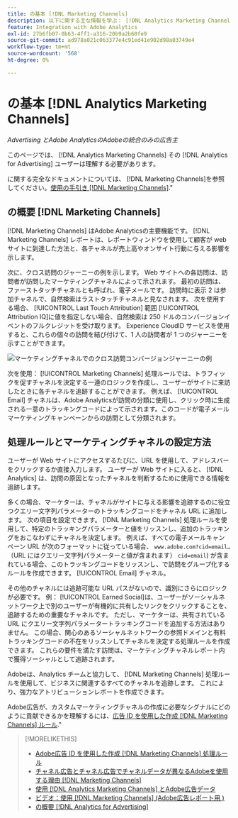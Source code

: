 ```yaml
---
title: の基本 [!DNL Marketing Channels]
description: 以下に関する主な情報を学ぶ： [!DNL Analytics Marketing Channels] その [!DNL Analytics for Advertising] ユーザーは理解する必要があります。
feature: Integration with Adobe Analytics
exl-id: 27b6fb07-0b63-4ff1-a316-20b9a2b60fe9
source-git-commit: ad978a021c063377e4c91ed41e902d98a03749e4
workflow-type: tm+mt
source-wordcount: '568'
ht-degree: 0%

---
```


# の基本 [!DNL Analytics Marketing Channels]

*Advertising とAdobe AnalyticsのAdobeの統合のみの広告主*

このページでは、 [!DNL Analytics Marketing Channels] その [!DNL Analytics for Advertising] ユーザーは理解する必要があります。

に関する完全なドキュメントについては、 [!DNL Marketing Channels]を参照してください。[使用の手引き [!DNL Marketing Channels]](https://experienceleague.adobe.com/docs/analytics/components/marketing-channels/c-getting-started-mchannel.html).&quot;

## の概要 [!DNL Marketing Channels]

[!DNL Marketing Channels] はAdobe Analyticsの主要機能です。 [!DNL Marketing Channels] レポートは、レポートウィンドウを使用して顧客が web サイトに到達した方法と、各チャネルが売上高やオンサイト行動に与える影響を示します。

次に、クロス訪問のジャーニーの例を示します。 Web サイトへの各訪問は、訪問者が訪問したマーケティングチャネルによって示されます。 最初の訪問は、ファーストタッチチャネルとも呼ばれ、電子メールです。 訪問時に表示 2 は参加チャネルで、自然検索はラストタッチチャネルと見なされます。 次を使用する場合、 [!UICONTROL Last Touch Attribution] 範囲 [!UICONTROL Attribution IQ]に値を指定しない場合、自然検索は 250 ドルのコンバージョンイベントのフルクレジットを受け取ります。 Experience CloudID サービスを使用すると、これらの個々の訪問を結び付けて、1 人の訪問者が 1 つのジャーニーを示すことができます。

![マーケティングチャネルでのクロス訪問コンバージョンジャーニーの例](/help/integrations/assets/a4adc-mc-sample-journey.png)

次を使用： [!UICONTROL Marketing Channels] 処理ルールでは、トラフィックを促すチャネルを決定する一連のロジックを作成し、ユーザーがサイトに来訪したときに各チャネルを追跡することができます。 例えば、 [!UICONTROL Email] チャネルは、Adobe Analyticsが訪問の分類に使用し、クリック時に生成される一意のトラッキングコードによって示されます。このコードが電子メールマーケティングキャンペーンからの訪問として分類されます。

## 処理ルールとマーケティングチャネルの設定方法

ユーザーが Web サイトにアクセスするたびに、URL を使用して、アドレスバーをクリックするか直接入力します。 ユーザーが Web サイトに入ると、 [!DNL Analytics] は、訪問の原因となったチャネルを判断するために使用できる情報を追跡します。

多くの場合、マーケターは、チャネルがサイトに与える影響を追跡するのに役立つクエリー文字列パラメーターのトラッキングコードをチャネル URL に追加します。 次の項目を設定できます。 [!DNL Marketing Channels] 処理ルールを使用して、特定のトラッキングパラメーターと値をリッスンし、追加のトラッキングをおこなわずにチャネルを決定します。 例えば、すべての電子メールキャンペーン URL が次のフォーマットに従っている場合、 `www.adobe.com?cid=email…` （URL にはクエリー文字列パラメーターと値が含まれます） `cid=email`) が含まれている場合、このトラッキングコードをリッスンし、で訪問をグループ化するルールを作成できます。 [!UICONTROL Email] チャネル。

その他のチャネルには追跡可能な URL パスがないので、識別にさらにロジックが必要です。 例： [!UICONTROL Earned Social]は、ユーザーがソーシャルネットワーク上で別のユーザーが有機的に共有したリンクをクリックすることを、追跡するための重要なチャネルです。 ただし、マーケターは、共有されている URL にクエリー文字列パラメータートラッキングコードを追加する方法はありません。 この場合、関心のあるソーシャルネットワークの参照ドメインと有料トラッキングコードの不在をリッスンしてチャネルを決定する処理ルールを作成できます。 これらの要件を満たす訪問は、マーケティングチャネルレポート内で獲得ソーシャルとして追跡されます。

Adobeは、Analytics チームと協力して、 [!DNL Marketing Channels] 処理ルールを使用して、ビジネスに関連するすべてのチャネルを追跡します。 これにより、強力なアトリビューションレポートを作成できます。

Adobe広告が、カスタムマーケティングチャネルの作成に必要なシグナルにどのように貢献できるかを理解するには、[広告 ID を使用した作成 [!DNL Marketing Channels] ルール](mc-ids.md).&quot;

>[!MORELIKETHIS]
>
>* [Adobe広告 ID を使用した作成 [!DNL Marketing Channels] 処理ルール](mc-ids.md)
>* [チャネル広告とチャネル広告でチャネルデータが異なるAdobeを使用する理由 [!DNL Marketing Channels]](mc-data-variances.md)
>* [使用 [!DNL Analytics Marketing Channels] とAdobe広告データ](mc-ac-data.md)
>* [ビデオ：使用 [!DNL Marketing Channels] (Adobe広告レポート用 )](https://experienceleague.adobe.com/docs/advertising-cloud-learn/tutorials/analytics/analytics-reporting-a4adc.html)
>* [の概要 [!DNL Analytics for Advertising]](/help/integrations/analytics/overview.md)

